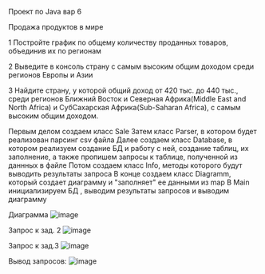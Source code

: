 Проект по Java вар 6

Продажа продуктов в мире

1 Постройте график по общему количеству проданных товаров,
объединив их по регионам

2 Выведите в консоль страну с самым высоким 
общим доходом среди регионов Европы и Азии

3 Найдите страну, у которой общий доход от 420 тыс. до 440 тыс.,
среди регионов Ближний Восток и Северная Африка(Middle East and North Africa)
и СубСахарская Африка(Sub-Saharan Africa), с самым высоким общим доходом.


Первым делом создаем класс Sale
Затем класс Parser, в котором будет реализован парсинг csv файла
Далее создаем класс Database, в котором реализуем создание БД и работу с ней, создание таблиц, их заполнение, а также пропишем запросы к таблице, полученной из даннных в файле
Потом создаем класс Info, методы которого будут выводить результаты запроса
В конце создаем класс Diagramm, который создает диаграмму и "заполняет" ее данными из map
В Main инициализируем БД , выводим результаты запросов и выводим диаграмму

Диаграмма
![image](https://github.com/user-attachments/assets/949ce919-ffb1-434c-8a79-efd3548e3ac1)

Запрос к зад. 2
![image](https://github.com/user-attachments/assets/9bca5b52-3894-4431-a021-478a27bf1b01)

Запрос к зад.3
![image](https://github.com/user-attachments/assets/9fc56de5-1cad-458e-9bd5-b8acf9935529)


Вывод запросов:
![image](https://github.com/user-attachments/assets/5f530863-6708-4b6f-b9f4-edd30a612826)







